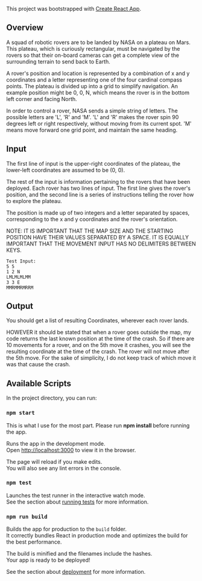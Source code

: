 This project was bootstrapped with [Create React App](https://github.com/facebook/create-react-app).

## Overview
    
A squad of robotic rovers are to be landed by NASA on a plateau on Mars.
This plateau, which is curiously rectangular, must be navigated by the rovers so that their on-board cameras can get a complete view of the surrounding terrain to send back to Earth.

A rover's position and location is represented by a combination of x and y coordinates and a letter representing one of the four cardinal compass points. The plateau is divided up into a grid to simplify navigation. An example position might be 0, 0, N, which means the rover is in the bottom left corner and facing North.

In order to control a rover, NASA sends a simple string of letters. The possible letters are 'L', 'R' and 'M'. 'L' and 'R' makes the rover spin 90 degrees left or right respectively, without moving from its current spot. 'M' means move forward one grid point, and maintain the same heading.

## Input

The first line of input is the upper-right coordinates of the plateau, the lower-left coordinates are assumed to be (0, 0).

The rest of the input is information pertaining to the rovers that have been deployed. Each rover has two lines of input. The first line gives the rover's position, and the second line is a series of instructions telling the rover how to explore the plateau.

The position is made up of two integers and a letter separated by spaces, corresponding to the x and y coordinates and the rover's orientation.

NOTE: IT IS IMPORTANT THAT THE MAP SIZE AND THE STARTING POSITION HAVE THEIR VALUES SEPARATED BY A SPACE. IT IS EQUALLY IMPORTANT THAT THE MOVEMENT INPUT HAS NO DELIMITERS BETWEEN KEYS.

    Test Input:
    5 5
    1 2 N
    LMLMLMLMM
    3 3 E
    MMRMMRMRRM

## Output
You should get a list of resulting Coordinates, wherever each rover lands.

HOWEVER it should be stated that when a rover goes outside the map, my code returns the last known position at the time of the crash. So if there are 10 movements for a rover, and on the 5th move it crashes, you will see the resulting coordinate at the time of the crash. The rover will not move after the 5th move. For the sake of simplicity, I do not keep track of which move it was that cause the crash.

## Available Scripts

In the project directory, you can run:

### `npm start`

This is what I use for the most part. Please run <b> npm install </b>
before running the app.



Runs the app in the development mode.<br />
Open [http://localhost:3000](http://localhost:3000) to view it in the browser.

The page will reload if you make edits.<br />
You will also see any lint errors in the console.

### `npm test`

Launches the test runner in the interactive watch mode.<br />
See the section about [running tests](https://facebook.github.io/create-react-app/docs/running-tests) for more information.

### `npm run build`

Builds the app for production to the `build` folder.<br />
It correctly bundles React in production mode and optimizes the build for the best performance.

The build is minified and the filenames include the hashes.<br />
Your app is ready to be deployed!

See the section about [deployment](https://facebook.github.io/create-react-app/docs/deployment) for more information.
